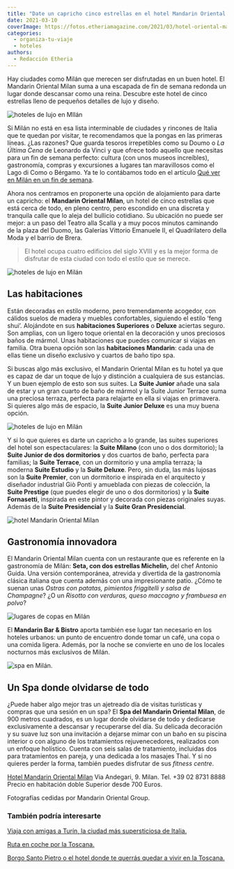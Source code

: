 ```yaml
---
title: "Date un capricho cinco estrellas en el hotel Mandarin Oriental Milan"
date: 2021-03-10
coverImage: https://fotos.etheriamagazine.com/2021/03/hotel-oriental-mandarin-milan-fachada.jpg
categories: 
  - organiza-tu-viaje
  - hoteles
authors: 
  - Redacción Etheria
---
```


Hay ciudades como Milán que merecen ser disfrutadas en un buen hotel. El Mandarin Oriental Milan suma a una escapada de fin de semana redonda un lugar donde descansar como una reina. Descubre este hotel de cinco estrellas lleno de pequeños detalles de lujo y diseño.

![hoteles de lujo en MIlán](https://fotos.etheriamagazine.com/2021/03/hotel-oriental-mandarin-milan-fachada.jpg "Entrada del Mandarin Oriental Milan.")

Si Milán no está en esa lista interminable de ciudades y rincones de Italia que te 
quedan por visitar, te recomendamos que la pongas en las primeras líneas. ¿Las razones? 
Que guarda tesoros irrepetibles como su Doumo o _La Última Cena_ de Leonardo da Vinci y 
que ofrece todo aquello que necesitas para un fin de semana perfecto: cultura (con unos 
museos increíbles), gastronomía, compras y excursiones a lugares tan maravillosos como 
el Lago di Como o Bérgamo. Ya te lo contábamos todo en el artículo [Qué ver en Milán en 
un fin de semana](https://etheriamagazine.com/?s=milan). 

Ahora nos centramos en proponerte una opción de alojamiento para darte un capricho: el 
**Mandarin Oriental Milan**, un hotel de cinco estrellas que está cerca de todo, en 
pleno centro, pero escondido en una discreta y tranquila calle que lo aleja del bullicio 
cotidiano. Su ubicación no puede ser mejor: a un paso del Teatro alla Scalla y a muy 
pocos minutos caminando de la plaza del Duomo, las Galerías Vittorio Emanuele II, el 
Quadrilatero della Moda y el barrio de Brera. 

> El hotel ocupa cuatro edificios del siglo XVIII y es la mejor forma de disfrutar de esta 
> ciudad con todo el estilo que se merece. 

![hoteles de lujo en Milán](https://fotos.etheriamagazine.com/2021/03/hotel-mandarin-oriental-milan-room-deluxe.jpg "Habitación Deluxe.")

## Las habitaciones

Están decoradas en estilo moderno, pero tremendamente acogedor, con cálidos suelos de 
madera y muebles confortables, siguiendo el estilo ‘feng shui’. Alojándote en sus 
**habitaciones Superiores** o **Deluxe** aciertas seguro. Son amplias, con un ligero 
toque oriental en la decoración y unos preciosos baños de mármol. Unas habitaciones que 
puedes comunicar si viajas en familia. Otra buena opción son las **habitaciones 
Mandarin**: cada una de ellas tiene un diseño exclusivo y cuartos de baño tipo spa. 

Si buscas algo más exclusivo, el Mandarin Oriental Milan es tu hotel ya que es capaz de 
dar un toque de lujo y distinción a cualquiera de sus estancias. Y un buen ejemplo de 
esto son sus suites. La **Suite Junior** añade una sala de estar y un gran cuarto de 
baño de mármol y la Suite Junior Terrace suma una preciosa terraza, perfecta para 
relajarte en ella si viajas en primavera. Si quieres algo más de espacio, la **Suite 
Junior Deluxe** es una muy buena opción. 

![hoteles de lujo en Milán](https://fotos.etheriamagazine.com/2021/03/milan-madarin-oriental-suite-junior.jpg "Terraza de la Suite Junior Terrace.")

Y si lo que quieres es darte un capricho a lo grande, las suites superiores del hotel 
son espectaculares: la **Suite Milano** (con uno o dos dormitorio); la **Suite Junior de 
dos dormitorios** y dos cuartos de baño, perfecta para familias; la **Suite Terrace**, 
con un dormitorio y una amplia terraza; la moderna **Suite Estudio** y la **Suite 
Deluxe**. Pero, sin duda, las más lujosas son la **Suite Premier**, con un dormitorio e 
inspirada en el arquitecto y diseñador industrial Giò Ponti y amueblada con piezas de 
colección, la **Suite Prestige** (que puedes elegir de uno o dos dormitorios) y la 
**Suite Fornasetti**, inspirada en este pintor y decorada con piezas originales suyas. 
Además de la **Suite Presidencial** y la **Suite Gran Presidencial**. 

![hotel Mandarin Oriental Milan](https://fotos.etheriamagazine.com/2021/03/milan-mandarin-oriental-restaurante-seta.jpg "Restaurante Seta, con dos Estrellas Michelin.")

## Gastronomía innovadora

El Mandarin Oriental Milan cuenta con un restaurante que es referente en la gastronomía 
de Milán: **Seta, con dos estrellas Michelin,** del chef Antonio Guida. Una versión 
contemporánea, atrevida y divertida de la gastronomía clásica italiana que cuenta además 
con una impresionante patio. ¿Cómo te suenan unas _Ostras con patatas, pimientos 
friggitelli y salsa de Champagne_? ¿O un _Risotto con verduras, queso maccagno y 
frambuesa en polvo_? 

![lugares de copas en Milán](https://fotos.etheriamagazine.com/2021/03/hotel-milan-mandarin-oriental-bar-bistro.jpg "Barra del Mandarin Bar & Bistro.")

El **Mandarin Bar & Bistro** aporta también ese lugar tan necesario en los hoteles 
urbanos: un punto de encuentro donde tomar un café, una copa o una comida ligera. 
Además, por la noche se convierte en uno de los locales nocturnos más exclusivos de 
Milán. 

![spa en Milán.](https://fotos.etheriamagazine.com/2021/03/hotel-mandarin-oriental-milan-spa.jpg "Piscina del Spa.")

## Un Spa donde olvidarse de todo

¿Puede haber algo mejor tras un ajetreado día de visitas turísticas y compras que una 
sesión en un spa? El **Spa del Mandarin Oriental Milan**, de 900 metros cuadrados, es un 
lugar donde olvidarse de todo y dedicarse exclusivamente a descansar y recuperarse del 
día. Su delicada decoración y su suave luz son una invitación a dejarse mimar con un 
baño en su piscina interior o con alguno de los tratamientos rejuvenecedores, realizados 
con un enfoque holístico. Cuenta con seis salas de tratamiento, incluidas dos para 
tratamientos en pareja, y una dedicada a los masajes Thai. Y si no quieres perder la 
forma, también puedes disfrutar de sus _fitness centre_. 

[Hotel Mandarin Oriental 
Milan](https://www.mandarinoriental.es/milan/la-scala/luxury-hotel) Via Andegari, 9. 
Milan. Tel. +39 02 8731 8888 Precio en habitación doble Superior desde 700 Euros. 

Fotografías cedidas por Mandarin Oriental Group. 

### También podría interesarte

[Viaja con amigas a Turín, la ciudad más supersticiosa de 
Italia.](https://etheriamagazine.com/2019/12/16/que-ver-en-turin-en-un-viaje-con-amigas/) 

[Ruta en coche por la 
Toscana.](https://etheriamagazine.com/2018/05/10/toscana-en-coche/) 

[Borgo Santo Pietro o el hotel donde te querrás quedar a vivir en la 
Toscana.](https://etheriamagazine.com/2020/04/14/hotel-lujo-toscana-borgo-santo-pietro/)
